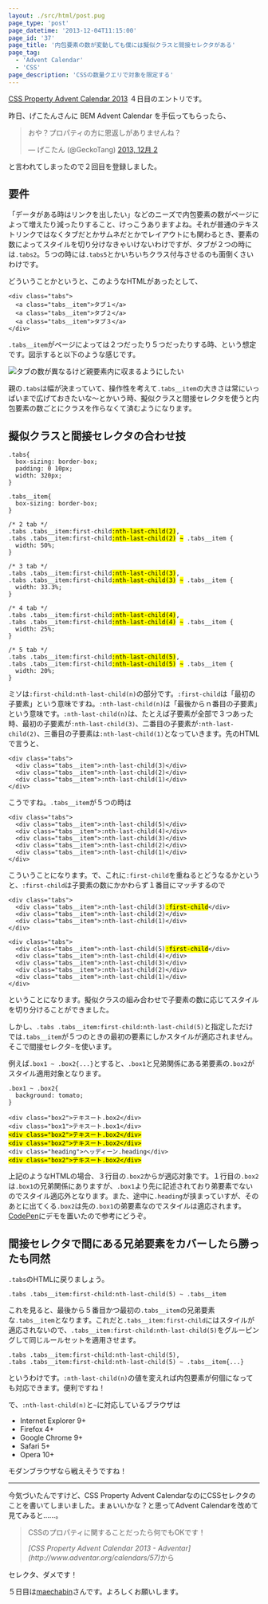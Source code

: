 ```yaml
---
layout: ./src/html/post.pug
page_type: 'post'
page_datetime: '2013-12-04T11:15:00'
page_id: '37'
page_title: '内包要素の数が変動しても僕には擬似クラスと間接セレクタがある'
page_tag:
  - 'Advent Calendar'
  - 'CSS'
page_description: 'CSSの数量クエリで対象を限定する'
---
```

[CSS Property Advent Calendar 2013](http://www.adventar.org/calendars/57) ４日目のエントリです。

昨日、げこたんさんに BEM Advent Calendar を手伝ってもらったら、

<blockquote class="twitter-tweet" lang="ja"><p>おや？プロパティの方に恩返しがありませんね？</p>&mdash; げこたん (@GeckoTang) <a href="https://twitter.com/GeckoTang/statuses/407367908268834816">2013, 12月 2</a></blockquote>
<script async src="//platform.twitter.com/widgets.js" charset="utf-8"></script>

と言われてしまったので２回目を登録しました。

## 要件

「データがある時はリンクを出したい」などのニーズで内包要素の数がページによって増えたり減ったりすること、けっこうありますよね。それが普通のテキストリンクではなくタブだとかサムネだとかでレイアウトにも関わるとき、要素の数によってスタイルを切り分けなきゃいけないわけですが、タブが２つの時には`.tabs2`。５つの時には`.tabs5`とかいちいちクラス付与させるのも面倒くさいわけです。

どういうことかというと、このようなHTMLがあったとして、

<pre title="HTML"><code data-language="html">&lt;div class="tabs"&gt;
  &lt;a class="tabs__item"&gt;タブ１&lt;/a&gt;
  &lt;a class="tabs__item"&gt;タブ２&lt;/a&gt;
  &lt;a class="tabs__item"&gt;タブ３&lt;/a&gt;
&lt;/div&gt;</code></pre>

`.tabs__item`がページによっては２つだったり５つだったりする時、という想定です。図示すると以下のような感じです。

![タブの数が異なるけど親要素内に収まるようにしたい](/img/multiple-tabs/01.png "タブの数が異なるけど幅はそれぞれ親要素内に収まるようにしたい")

親の`.tabs`は幅が決まっていて、操作性を考えて`.tabs__item`の大きさは常にいっぱいまで広げておきたいな〜とかいう時、擬似クラスと間接セレクタを使うと内包要素の数ごとにクラスを作らなくて済むようになります。

## 擬似クラスと間接セレクタの合わせ技

<pre title="CSS"><code data-language="css">.tabs{
  box-sizing: border-box;
  padding: 0 10px;
  width: 320px;
}

.tabs__item{
  box-sizing: border-box;
}

/* 2 tab */
.tabs .tabs__item:first-child<mark>:nth-last-child(2)</mark>,
.tabs .tabs__item:first-child<mark>:nth-last-child(2)</mark> <mark>~</mark> .tabs__item {
  width: 50%;
}

/* 3 tab */
.tabs .tabs__item:first-child<mark>:nth-last-child(3)</mark>,
.tabs .tabs__item:first-child<mark>:nth-last-child(3)</mark> <mark>~</mark> .tabs__item {
  width: 33.3%;
}

/* 4 tab */
.tabs .tabs__item:first-child<mark>:nth-last-child(4)</mark>,
.tabs .tabs__item:first-child<mark>:nth-last-child(4)</mark> <mark>~</mark> .tabs__item {
  width: 25%;
}

/* 5 tab */
.tabs .tabs__item:first-child<mark>:nth-last-child(5)</mark>,
.tabs .tabs__item:first-child<mark>:nth-last-child(5)</mark> <mark>~</mark> .tabs__item {
  width: 20%;
}</code></pre>

ミソは`:first-child:nth-last-child(n)`の部分です。`:first-child`は「最初の子要素」という意味ですね。`:nth-last-child(n)`は「最後からｎ番目の子要素」という意味です。`:nth-last-child(n)`は、たとえば子要素が全部で３つあった時、最初の子要素が`:nth-last-child(3)`、二番目の子要素が`:nth-last-child(2)`、三番目の子要素は`:nth-last-child(1)`となっていきます。先のHTMLで言うと、

<pre title="HTML"><code data-language="html">&lt;div class="tabs"&gt;
  &lt;div class="tabs__item"&gt;:nth-last-child(3)&lt;/div&gt;
  &lt;div class="tabs__item"&gt;:nth-last-child(2)&lt;/div&gt;
  &lt;div class="tabs__item"&gt;:nth-last-child(1)&lt;/div&gt;
&lt;/div&gt;</code></pre>

こうですね。`.tabs__item`が５つの時は

<pre title="HTML"><code data-language="html">&lt;div class="tabs"&gt;
  &lt;div class="tabs__item"&gt;:nth-last-child(5)&lt;/div&gt;
  &lt;div class="tabs__item"&gt;:nth-last-child(4)&lt;/div&gt;
  &lt;div class="tabs__item"&gt;:nth-last-child(3)&lt;/div&gt;
  &lt;div class="tabs__item"&gt;:nth-last-child(2)&lt;/div&gt;
  &lt;div class="tabs__item"&gt;:nth-last-child(1)&lt;/div&gt;
&lt;/div&gt;</code></pre>

こういうことになります。で、これに`:first-child`を重ねるとどうなるかというと、`:first-child`は子要素の数にかかわらず１番目にマッチするので

<pre title="HTML"><code data-language="html">&lt;div class="tabs"&gt;
  &lt;div class="tabs__item"&gt;:nth-last-child(3)<mark>:first-child</mark>&lt;/div&gt;
  &lt;div class="tabs__item"&gt;:nth-last-child(2)&lt;/div&gt;
  &lt;div class="tabs__item"&gt;:nth-last-child(1)&lt;/div&gt;
&lt;/div&gt;

&lt;div class="tabs"&gt;
  &lt;div class="tabs__item"&gt;:nth-last-child(5)<mark>:first-child</mark>&lt;/div&gt;
  &lt;div class="tabs__item"&gt;:nth-last-child(4)&lt;/div&gt;
  &lt;div class="tabs__item"&gt;:nth-last-child(3)&lt;/div&gt;
  &lt;div class="tabs__item"&gt;:nth-last-child(2)&lt;/div&gt;
  &lt;div class="tabs__item"&gt;:nth-last-child(1)&lt;/div&gt;
&lt;/div&gt;</code></pre>

ということになります。擬似クラスの組み合わせで子要素の数に応じてスタイルを切り分けることができました。

しかし、`.tabs .tabs__item:first-child:nth-last-child(5)`と指定しただけでは`.tabs__item`が５つのときの最初の要素にしかスタイルが適応されません。そこで間接セレクタ`~`を使います。

例えば`.box1 ~ .box2{...}`とすると、`.box1`と兄弟関係にある弟要素の`.box2`がスタイル適用対象となります。

<pre title="CSS"><code data-language="css">.box1 ~ .box2{
  background: tomato;
}</code></pre>

<pre title="HTML"><code data-language="html">&lt;div class="box2"&gt;テキスート.box2&lt;/div&gt;
&lt;div class="box1"&gt;テキスート.box1&lt;/div&gt;
<mark>&lt;div class="box2"&gt;テキスート.box2&lt;/div&gt;</mark>
<mark>&lt;div class="box2"&gt;テキスート.box2&lt;/div&gt;</mark>
&lt;div class="heading"&gt;ヘッディーン.heading&lt;/div&gt;
<mark>&lt;div class="box2"&gt;テキスート.box2&lt;/div&gt;</mark></code></pre>

上記のようなHTMLの場合、３行目の`.box2`からが適応対象です。１行目の`.box2`は`.box1`の兄弟関係にありますが、`.box1`より先に記述されており弟要素でないのでスタイル適応外となります。また、途中に`.heading`が挟まっていすが、そのあとに出てくる`.box2`は先の`.box1`の弟要素なのでスタイルは適応されます。[CodePen](http://codepen.io/anon/pen/FHbGe)にデモを置いたので参考にどうぞ。

## 間接セレクタで間にある兄弟要素をカバーしたら勝ったも同然

`.tabs`のHTMLに戻りましょう。

<pre title="CSS"><code data-language="css">.tabs .tabs__item:first-child:nth-last-child(5) ~ .tabs__item</code></pre>

これを見ると、最後から５番目かつ最初の`.tabs__item`の兄弟要素な`.tabs__item`となります。これだと`.tabs__item:first-child`にはスタイルが適応されないので、`.tabs__item:first-child:nth-last-child(5)`をグルーピングして同じルールセットを適用させます。

<pre title="CSS"><code data-language="css">.tabs .tabs__item:first-child:nth-last-child(5),
.tabs .tabs__item:first-child:nth-last-child(5) ~ .tabs__item{...}</code></pre>

というわけです。`:nth-last-child(n)`の値を変えれば内包要素が何個になっても対応できます。便利ですね！

で、`:nth-last-child(n)`と`~`に対応しているブラウザは

- Internet Explorer 9+
- Firefox 4+
- Google Chrome 9+
- Safari 5+
- Opera 10+

モダンブラウザなら戦えそうですね！

---

今気づいたんですけど、CSS Property Advent CalendarなのにCSSセレクタのことを書いてしまいました。まぁいいかな？と思ってAdvent Calendarを改めて見てみると......。

> CSSのプロパティに関することだったら何でもOKです！
> <footer><cite>[CSS Property Advent Calendar 2013 - Adventar](http://www.adventar.org/calendars/57)</cite>から</footer>

セレクタ、ダメです！

５日目は[maechabin](http://www.adventar.org/users/2313)さんです。よろしくお願いします。
